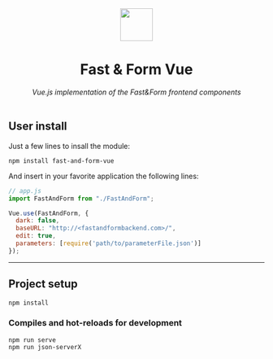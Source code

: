 <div align="center">
  <img src="public/favicon.ico" height="64">
  <h1>Fast & Form Vue</h1>

  <div>
    <i>Vue.js implementation of the Fast&Form frontend components</i>
  </div>
</div>

<br>

## User install

Just a few lines to insall the module:
```
npm install fast-and-form-vue
```

And insert in your favorite application the following lines:

```js
// app.js
import FastAndForm from "./FastAndForm";

Vue.use(FastAndForm, {
  dark: false,
  baseURL: "http://<fastandformbackend.com>/",
  edit: true,
  parameters: [require('path/to/parameterFile.json')]
});
```

---

## Project setup
```
npm install
```

### Compiles and hot-reloads for development
```
npm run serve
npm run json-serverX
```
